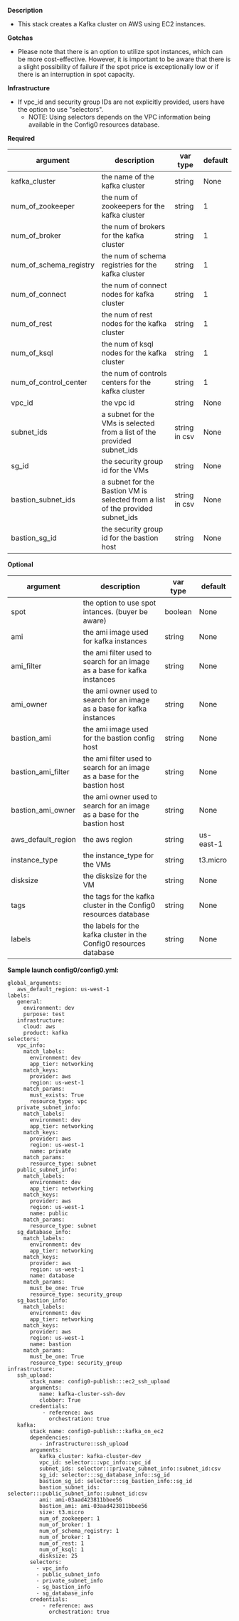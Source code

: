 **Description**

  - This stack creates a Kafka cluster on AWS using EC2 instances.

**Gotchas**
  - Please note that there is an option to utilize spot instances, which can be more cost-effective. However, it is important to be aware that there is a slight possibility of failure if the spot price is exceptionally low or if there is an interruption in spot capacity.

**Infrastructure**

  - If vpc_id and security group IDs are not explicitly provided, users have the option to use "selectors".
    - NOTE: Using selectors depends on the VPC information being available in the Config0 resources database.

**Required**

| argument      | description                            | var type | default      |
| ------------- | -------------------------------------- | -------- | ------------ |
| kafka_cluster   | the name of the kafka cluster       | string   | None         |
| num_of_zookeeper   | the num of zookeepers for the kafka cluster       | string   | 1         |
| num_of_broker   | the num of brokers for the kafka cluster       | string   | 1         |
| num_of_schema_registry   | the num of schema registries for the kafka cluster       | string   | 1         |
| num_of_connect   | the num of connect nodes for kafka cluster       | string   | 1         |
| num_of_rest   | the num of rest nodes for the kafka cluster       | string   | 1         |
| num_of_ksql   | the num of ksql nodes for the  kafka cluster       | string   | 1         |
| num_of_control_center   | the num of controls centers for the kafka cluster       | string   | 1         |
| vpc_id | the vpc id | string   | None       |
| subnet_ids   | a subnet for the VMs is selected from a list of the provided subnet_ids  | string in csv   | None         |
| sg_id   | the security group id for the VMs       | string   | None         |
| bastion_subnet_ids   | a subnet for the Bastion VM is selected from a list of the provided subnet_ids  | string in csv   | None         |
| bastion_sg_id   | the security group id for the bastion host       | string   | None         |

**Optional**

| argument           | description                            | var type |  default      |
| ------------- | -------------------------------------- | -------- | ------------ |
| spot   | the option to use spot intances. (buyer be aware)    | boolean   | None        |
| ami   | the ami image used for kafka instances      | string   | None        |
| ami_filter   | the ami filter used to search for an image as a base for kafka instances      | string   | None        |
| ami_owner   | the ami owner used to search for an image as a base for kafka instances      | string   | None        |
| bastion_ami   | the ami image used for the bastion config host      | string   | None          |
| bastion_ami_filter   | the ami filter used to search for an image as a base for the bastion host     | string   | None        |
| bastion_ami_owner   | the ami owner used to search for an image as a base for the bastion host      | string   | None        |
| aws_default_region   | the aws region                | string   | us-east-1         |
| instance_type | the instance_type for the VMs | string   | t3.micro       |
| disksize | the disksize for the VM | string   | None       |
| tags | the tags for the kafka cluster in the Config0 resources database | string   | None       |
| labels | the labels for the kafka cluster in the Config0 resources database | string   | None       |

**Sample launch config0/config0.yml:**

```
global_arguments:
   aws_default_region: us-west-1
labels:
   general:
     environment: dev
     purpose: test
   infrastructure:
     cloud: aws
     product: kafka
selectors:
   vpc_info:
     match_labels:
       environment: dev
       app_tier: networking
     match_keys:
       provider: aws
       region: us-west-1
     match_params:
       must_exists: True
       resource_type: vpc
   private_subnet_info:
     match_labels:
       environment: dev
       app_tier: networking
     match_keys:
       provider: aws
       region: us-west-1
       name: private
     match_params:
       resource_type: subnet
   public_subnet_info:
     match_labels:
       environment: dev
       app_tier: networking
     match_keys:
       provider: aws
       region: us-west-1
       name: public
     match_params:
       resource_type: subnet
   sg_database_info:
     match_labels:
       environment: dev
       app_tier: networking
     match_keys:
       provider: aws
       region: us-west-1
       name: database
     match_params:
       must_be_one: True
       resource_type: security_group
   sg_bastion_info:
     match_labels:
       environment: dev
       app_tier: networking
     match_keys:
       provider: aws
       region: us-west-1
       name: bastion
     match_params:
       must_be_one: True
       resource_type: security_group
infrastructure:
   ssh_upload:
       stack_name: config0-publish:::ec2_ssh_upload
       arguments:
          name: kafka-cluster-ssh-dev
          clobber: True
       credentials:
           - reference: aws
             orchestration: true
   kafka:
       stack_name: config0-publish:::kafka_on_ec2
       dependencies:
          - infrastructure::ssh_upload
       arguments:
          kafka_cluster: kafka-cluster-dev
          vpc_id: selector:::vpc_info::vpc_id
          subnet_ids: selector:::private_subnet_info::subnet_id:csv
          sg_id: selector:::sg_database_info::sg_id
          bastion_sg_id: selector:::sg_bastion_info::sg_id
          bastion_subnet_ids: selector:::public_subnet_info::subnet_id:csv
          ami: ami-03aad423811bbee56
          bastion_ami: ami-03aad423811bbee56
          size: t3.micro
          num_of_zookeeper: 1
          num_of_broker: 1
          num_of_schema_registry: 1
          num_of_broker: 1
          num_of_rest: 1
          num_of_ksql: 1
          disksize: 25
       selectors:
         - vpc_info
         - public_subnet_info
         - private_subnet_info
         - sg_bastion_info
         - sg_database_info
       credentials:
           - reference: aws
             orchestration: true
```
